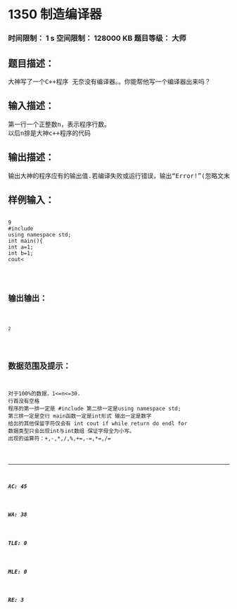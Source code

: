 # 1350 制造编译器   
### 时间限制： 1 s     空间限制： 128000 KB     题目等级： 大师  
## 题目描述：  

<pre>
大神写了一个C++程序 无奈没有编译器。。你能帮他写一个编译器出来吗？
</pre>
  
  
## 输入描述：  

<pre>
第一行一个正整数n，表示程序行数。  
以后n排是大神c++程序的代码
</pre>
  
  
## 输出描述：  

<pre>
输出大神的程序应有的输出值.若编译失败或运行错误，输出“Error!”(忽略文末空格与回车)
</pre>
  
  
## 样例输入：  

<pre><code>
9  
#include<iostream>  
using namespace std;
int main(){  
int a=1;  
int b=1;  
cout<<a+b<<endl;  
return 0;  
}
</code></pre>
  
  
## 输出输出：  

<pre><code>
2
</code></pre>
  
  
## 数据范围及提示：  

<pre>
对于100%的数据，1<=n<=30.  
行首没有空格  
程序的第一排一定是 #include<iostream> 第二排一定是using namespace std;  
第三排一定是空行 main函数一定是int形式 输出一定是数字  
给出的其他保留字符仅会有 int cout if while return do endl for  
数据类型只会出现int与int数组 保证字母全为小写。  
出现的运算符：+,-,*,/,%,+=,-=,*=,/=
</pre>
  
  
***  

##### AC: 45  
##### WA: 38  
##### TLE: 0  
##### MLE: 0  
##### RE: 3  
